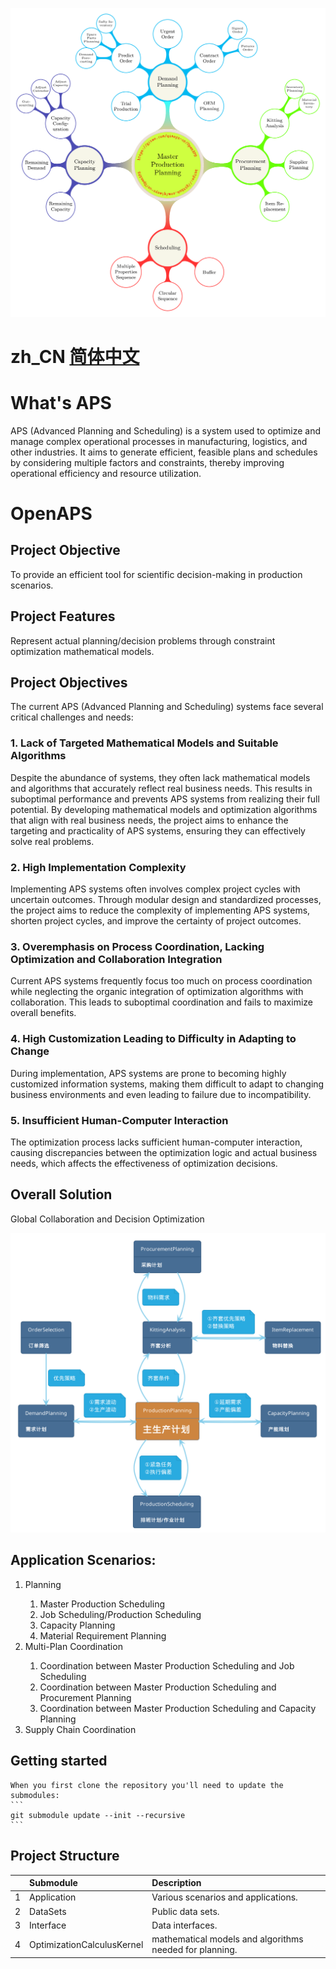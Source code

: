 
![PlanningSystem](Docs/images/planning_system.png)

# zh_CN [简体中文](README.md)

# What's APS
APS (Advanced Planning and Scheduling) is a system used to optimize and manage complex operational processes in manufacturing, logistics, and other industries. It aims to generate efficient, feasible plans and schedules by considering multiple factors and constraints, thereby improving operational efficiency and resource utilization.

# OpenAPS

## Project Objective
To provide an efficient tool for scientific decision-making in production scenarios.

## Project Features
Represent actual planning/decision problems through constraint optimization mathematical models.

## Project Objectives
The current APS (Advanced Planning and Scheduling) systems face several critical challenges and needs:

### 1. Lack of Targeted Mathematical Models and Suitable Algorithms
Despite the abundance of systems, they often lack mathematical models and algorithms that accurately reflect real business needs. This results in suboptimal performance and prevents APS systems from realizing their full potential. By developing mathematical models and optimization algorithms that align with real business needs, the project aims to enhance the targeting and practicality of APS systems, ensuring they can effectively solve real problems.

### 2. High Implementation Complexity
Implementing APS systems often involves complex project cycles with uncertain outcomes. Through modular design and standardized processes, the project aims to reduce the complexity of implementing APS systems, shorten project cycles, and improve the certainty of project outcomes.

### 3. Overemphasis on Process Coordination, Lacking Optimization and Collaboration Integration
Current APS systems frequently focus too much on process coordination while neglecting the organic integration of optimization algorithms with collaboration. This leads to suboptimal coordination and fails to maximize overall benefits.

### 4. High Customization Leading to Difficulty in Adapting to Change
During implementation, APS systems are prone to becoming highly customized information systems, making them difficult to adapt to changing business environments and even leading to failure due to incompatibility.

### 5. Insufficient Human-Computer Interaction
The optimization process lacks sufficient human-computer interaction, causing discrepancies between the optimization logic and actual business needs, which affects the effectiveness of optimization decisions.

## Overall Solution
Global Collaboration and Decision Optimization

![计划体系的协同方案](Docs/images/collaboration_approach.png)

## Application Scenarios:
<ol>
    <li>Planning</li>
    <ol>
        <li>Master Production Scheduling</li>
        <li>Job Scheduling/Production Scheduling</li>
        <li>Capacity Planning</li>
        <li>Material Requirement Planning</li>
    </ol>
    <li>Multi-Plan Coordination</li>
    <ol>
        <li>Coordination between Master Production Scheduling and Job Scheduling</li>
        <li>Coordination between Master Production Scheduling and Procurement Planning</li>
        <li>Coordination between Master Production Scheduling and Capacity Planning</li>
    </ol>
    <li>Supply Chain Coordination</li>
</ol>

## Getting started
    When you first clone the repository you'll need to update the submodules:
    ```
    git submodule update --init --recursive
    ```
## Project Structure
|   | Submodule                  | Description                                             |
|:--|:---------------------------|:--------------------------------------------------------|
| 1 | Application                | Various scenarios and applications.                     |
| 2 | DataSets                   | Public data sets.                                       |
| 3 | Interface                  | Data interfaces.                                        |
| 4 | OptimizationCalculusKernel | mathematical models and algorithms needed for planning. |

